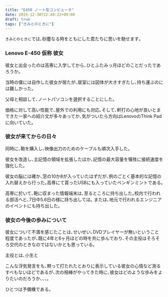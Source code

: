```yaml
---
title: "E450 ノート型コンピュータ"
date: 2019-12-30T22:49:22+09:00
draft: true
tags: ["きみとのときに"]
---
```


`きみとのときに`では､砂塵なる時をともにした君たちに思いを馳せます｡


### Lenovo E-450 仮称 彼女

 彼女と出会ったのは高専に入学してから､ひとふたみっ月ほどのことだったであろうか｡

 当時の僕には自作した彼女が居たが､居室には図体が大きすぎたし､持ち運ぶのには難しかった｡

 父母と相談して､ノートパソコンを選択することにした｡

 価格に対して高い性能で､屋外での利用にも対応､そして､軒打の心地が良いとまできた一家への紹介文が多々あってか､気がついたら方向はLenovoのThink Padに向いていた｡

### 彼女が来てからの日々

 同時に､鞄を購入し､映像出力のためのケーブルも順次入手した｡

 彼女を改造し､主記憶の領域を拡張したほか､記憶の最大容量を犠牲に接続速度を強化した｡

 彼女の脳には確か､窓の10か8が入っていたはずだが､例のごとく基本的な記憶の入れ替えから行った｡高専にて貰ったUSBにも入っていたペンギンミントである｡



 高専に於いて､鞄に収まった情報端末は､至るところに持ち出した｡校内で行われる部活へと､7日中5.6日の様に持ち出しては｡ または､地元で行われるエンジニアのイベントにも持ち出した｡


### 彼女の今後の歩みについて

 彼女について不満を感じたことは､せいぜい､DVDプレイヤーが無いということ程度であったが､既に4年と6ヶ月ほどの時を共に歩んでおり､その主役はそろそろ交代のときなのではないかとも思っている｡

 主役とは､小生と

 こんな浮気発言をも､黙って打たれたとおりに表示している彼女の心情など測るすべもないほどであるが､次の相棒がやってきた時に､彼女はどのような歩みをよりたいのだろうか､､､｡

 ひとつは予備機である｡
 



 


